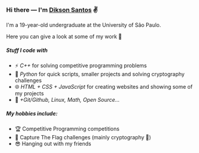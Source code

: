 ### Hi there — I'm [Dikson Santos](https://dikson.xyz) ✌️

I'm a 19-year-old undergraduate at the University of São Paulo.

Here you can give a look at some of my work 🧐

##### Stuff I code with
- ⚡ *C++* for solving competitive programming problems 
- 🐍 *Python* for quick scripts, smaller projects and solving cryptography challenges
- 🌐 *HTML + CSS + JavaScript* for creating websites and showing some of my projects
- 🧪 *+Git/Github, Linux, Math, Open Source...*


##### My hobbies include:
- 🏆 Competitive Programming competitions
- 🚩 Capture The Flag challenges (mainly cryptography 🔐)
- 😎 Hanging out with my friends
